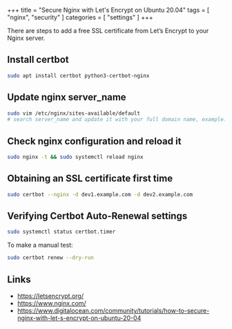 +++
title = "Secure Nginx with Let's Encrypt on Ubuntu 20.04"
tags = [ "nginx", "security" ]
categories = [ "settings" ]
+++

There are steps to add a free SSL certificate from Let’s Encrypt to your Nginx server.

## Install certbot
```bash
sudo apt install certbot python3-certbot-nginx
```

## Update nginx server_name
```bash
sudo vim /etc/nginx/sites-available/default
# search server_name and update it with your full domain name, example: dev1.example.com dev2.example.com
```

## Check nginx configuration and reload it
```bash
sudo nginx -t && sudo systemctl reload nginx
```

## Obtaining an SSL certificate first time
```bash
sudo certbot --nginx -d dev1.example.com -d dev2.example.com
```

## Verifying Certbot Auto-Renewal settings
```bash
sudo systemctl status certbot.timer
```
To make a manual test:
```bash
sudo certbot renew --dry-run
```

## Links

* https://letsencrypt.org/
* https://www.nginx.com/
* https://www.digitalocean.com/community/tutorials/how-to-secure-nginx-with-let-s-encrypt-on-ubuntu-20-04
